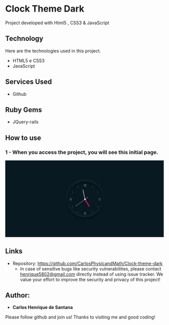 # Clock Theme Dark
 Project developed with Html5 , CSS3 & JavaScript


## Technology 

Here are the technologies used in this project.

* HTML5 e CSS3
* JavaScript


## Services Used

* Github

## Ruby Gems

* JQuery-rails



## How to use

### 1 - When you access the project, you will see this initial page.

![Homepage image](https://github.com/CarlosPhysicandMath/Clock-theme-dark/blob/main/Prints/Captura%20de%20Tela%20(1).png)




## Links
  - Repository: https://github.com/CarlosPhysicandMath/Clock-theme-dark
    - In case of sensitive bugs like security vulnerabilities, please contact
      henrique5802@gmail.com directly instead of using issue tracker. We value your effort
      to improve the security and privacy of this project!



  ## Author:

  * **Carlos Henrique de Santana** 

  Please follow github and join us!
  Thanks to visiting me and good coding!
